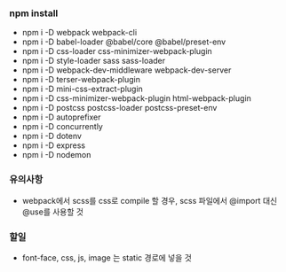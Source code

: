 ### npm install

- npm i -D webpack webpack-cli
- npm i -D babel-loader @babel/core @babel/preset-env
- npm i -D css-loader css-minimizer-webpack-plugin
- npm i -D style-loader sass sass-loader
- npm i -D webpack-dev-middleware webpack-dev-server
- npm i -D terser-webpack-plugin
- npm i -D mini-css-extract-plugin
- npm i -D css-minimizer-webpack-plugin html-webpack-plugin
- npm i -D postcss postcss-loader postcss-preset-env
- npm i -D autoprefixer
- npm i -D concurrently
- npm i -D dotenv
- npm i -D express
- npm i -D nodemon

### 유의사항

- webpack에서 scss를 css로 compile 할 경우, scss 파일에서 @import 대신 @use를 사용할 것

### 할일

- font-face, css, js, image 는 static 경로에 넣을 것
